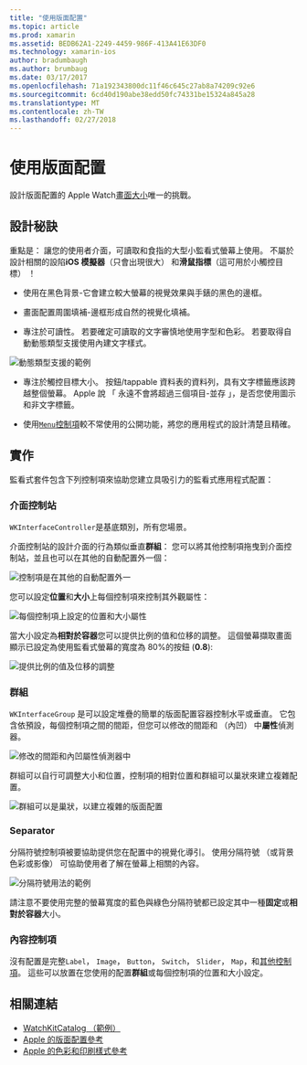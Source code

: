 ```yaml
---
title: "使用版面配置"
ms.topic: article
ms.prod: xamarin
ms.assetid: BEDB62A1-2249-4459-986F-413A41E63DF0
ms.technology: xamarin-ios
author: bradumbaugh
ms.author: brumbaug
ms.date: 03/17/2017
ms.openlocfilehash: 71a192343800dc11f46c645c27ab8a74209c92e6
ms.sourcegitcommit: 6cd40d190abe38edd50fc74331be15324a845a28
ms.translationtype: MT
ms.contentlocale: zh-TW
ms.lasthandoff: 02/27/2018
---
```

# <a name="working-with-layout"></a>使用版面配置

設計版面配置的 Apple Watch[畫面大小](~/ios/watchos/app-fundamentals/screen-sizes.md)唯一的挑戰。

## <a name="design-tips"></a>設計秘訣

重點是： 讓您的使用者介面，可讀取和食指的大型小監看式螢幕上使用。 不屬於設計相關的設陷**iOS 模擬器**（只會出現很大） 和**滑鼠指標**（這可用於小觸控目標） ！

- 使用在黑色背景-它會建立較大螢幕的視覺效果與手錶的黑色的邊框。

- 畫面配置周圍填補-邊框形成自然的視覺化填補。

- 專注於可讀性。 若要確定可讀取的文字審慎地使用字型和色彩。 若要取得自動動態類型支援使用內建文字樣式。

![](layout-images/type.png "動態類型支援的範例")

- 專注於觸控目標大小。 按鈕/tappable 資料表的資料列，具有文字標籤應該跨越整個螢幕。 Apple 說 「 永遠不會將超過三個項目-並存 」，是否您使用圖示和非文字標籤。

- 使用[`Menu`控制項](~/ios/watchos/user-interface/menu.md)較不常使用的公開功能，將您的應用程式的設計清楚且精確。


## <a name="implementation"></a>實作

監看式套件包含下列控制項來協助您建立具吸引力的監看式應用程式配置：

### <a name="interface-controller"></a>介面控制站

`WKInterfaceController`是基底類別，所有您場景。

介面控制站的設計介面的行為類似垂直**群組**： 您可以將其他控制項拖曳到介面控制站，並且也可以在其他的自動配置外一個：

![](layout-images/controller-scene.png "控制項是在其他的自動配置外一")

您可以設定**位置**和**大小**上每個控制項來控制其外觀屬性：

![](layout-images/positionsize-attributes.png "每個控制項上設定的位置和大小屬性")

當大小設定為**相對於容器**您可以提供比例的值和位移的調整。 這個螢幕擷取畫面顯示已設定為使用監看式螢幕的寬度為 80%的按鈕 (**0.8**):

![](layout-images/button-attributes.png "提供比例的值及位移的調整")


### <a name="group"></a>群組

`WKInterfaceGroup` 是可以設定堆疊的簡單的版面配置容器控制水平或垂直。 它包含依預設，每個控制項之間的間距，但您可以修改的間距和 （內凹） 中**屬性**偵測器。

![](layout-images/group-attributes.png "修改的間距和內凹屬性偵測器中")

群組可以自行可調整大小和位置，控制項的相對位置和群組可以巢狀來建立複雜配置。

![](layout-images/group-scene.png "群組可以是巢狀，以建立複雜的版面配置")


### <a name="separator"></a>Separator

分隔符號控制項被要協助提供您在配置中的視覺化導引。 使用分隔符號 （或背景色彩或影像） 可協助使用者了解在螢幕上相關的內容。

![](layout-images/separator-scene.png "分隔符號用法的範例")

請注意不要使用完整的螢幕寬度的藍色與綠色分隔符號都已設定其中一種**固定**或**相對於容器**大小。

### <a name="content-controls"></a>內容控制項

沒有配置是完整`Label`， `Image`， `Button`， `Switch`， `Slider`， `Map`，和[其他控制項](~/ios/watchos/user-interface/index.md)。
這些可以放置在您使用的配置**群組**或每個控制項的位置和大小設定。



## <a name="related-links"></a>相關連結

- [WatchKitCatalog （範例）](https://developer.xamarin.com/samples/monotouch/WatchKit/WatchKitCatalog/)
- [Apple 的版面配置參考](https://developer.apple.com/library/prerelease/ios/documentation/UserExperience/Conceptual/WatchHumanInterfaceGuidelines/Layout.html)
- [Apple 的色彩和印刷樣式參考](https://developer.apple.com/library/prerelease/ios/documentation/UserExperience/Conceptual/WatchHumanInterfaceGuidelines/ColorandTypography.html)
